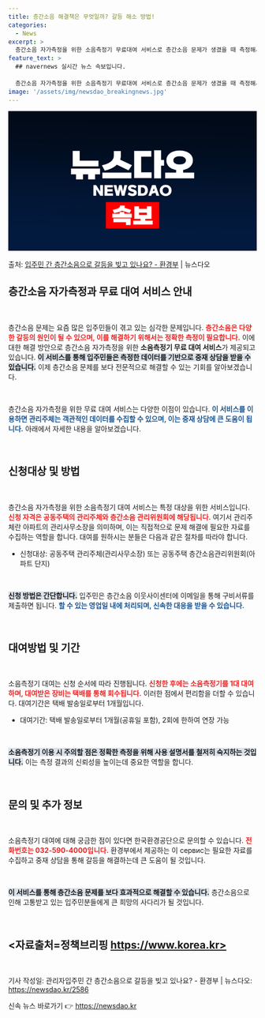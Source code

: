 ```yaml
---
title: 층간소음 해결책은 무엇일까? 갈등 해소 방법!
categories:
  - News
excerpt: >
  층간소음 자가측정을 위한 소음측정기 무료대여 서비스로 층간소음 문제가 생겼을 때 측정해서 중재상담의 자료로 …
feature_text: >
  ## navernews 실시간 뉴스 속보입니다.

  층간소음 자가측정을 위한 소음측정기 무료대여 서비스로 층간소음 문제가 생겼을 때 측정해서 중재상담의 자료로 …
image: '/assets/img/newsdao_breakingnews.jpg'
---
```


![뉴스다오 속보](/assets/img/newsdao_breakingnews.jpg)

<p>출처: <a href="https://newsdao.kr/2586" rel="dofollow">입주민 간 층간소음으로 갈등을 빚고 있나요? - 환경부</a> | 뉴스다오</p>

<h2 data-ke-size="size26">층간소음 자가측정과 무료 대여 서비스 안내</h2>

<p data-ke-size="size16">&nbsp;</p>

층간소음 문제는 요즘 많은 입주민들이 겪고 있는 심각한 문제입니다. <b><span style="color: #ee2323;">층간소음은 다양한 갈등의 원인이 될 수 있으며, 이를 해결하기 위해서는 정확한 측정이 필요합니다.</span></b> 이에 대한 해결 방안으로 층간소음 자가측정을 위한 <b>소음측정기 무료 대여 서비스</b>가 제공되고 있습니다. <b><span style="background-color: #21538527;">이 서비스를 통해 입주민들은 측정한 데이터를 기반으로 중재 상담을 받을 수 있습니다.</span></b> 이제 층간소음 문제를 보다 전문적으로 해결할 수 있는 기회를 알아보겠습니다.

<p data-ke-size="size16">&nbsp;</p>

층간소음 자가측정을 위한 무료 대여 서비스는 다양한 이점이 있습니다. <b><span style="color: #1a5490;">이 서비스를 이용하면 관리주체는 객관적인 데이터를 수집할 수 있으며, 이는 중재 상담에 큰 도움이 됩니다.</span></b> 아래에서 자세한 내용을 알아보겠습니다.

<p data-ke-size="size16">&nbsp;</p>

<h2 data-ke-size="size26">신청대상 및 방법</h2>

<p data-ke-size="size16">&nbsp;</p>

층간소음 자가측정을 위한 소음측정기 대여 서비스는 특정 대상을 위한 서비스입니다. <b><span style="color: #ee2323;">신청 자격은 공동주택의 관리주체와 층간소음 관리위원회에 해당됩니다.</span></b> 여기서 관리주체란 아파트의 관리사무소장을 의미하며, 이는 직접적으로 문제 해결에 필요한 자료를 수집하는 역할을 합니다. 대여를 원하시는 분들은 다음과 같은 절차를 따라야 합니다.

<ul>
  <li>신청대상: 공동주택 관리주체(관리사무소장) 또는 공동주택 층간소음관리위원회(아파트 단지)</li>
</ul>

<p data-ke-size="size16">&nbsp;</p>

<b><span style="background-color: #21538527;">신청 방법은 간단합니다.</span></b> 입주민은 층간소음 이웃사이센터에 이메일을 통해 구비서류를 제출하면 됩니다. <b><span style="color: #1a5490;">할 수 있는 영업일 내에 처리되며, 신속한 대응을 받을 수 있습니다.</span></b> 

<p data-ke-size="size16">&nbsp;</p>

<h2 data-ke-size="size26">대여방법 및 기간</h2>

<p data-ke-size="size16">&nbsp;</p>

소음측정기 대여는 신청 순서에 따라 진행됩니다. <b><span style="color: #ee2323;">신청한 후에는 소음측정기를 1대 대여하며, 대여받은 장비는 택배를 통해 회수됩니다.</span></b> 이러한 점에서 편리함을 더할 수 있습니다. 대여기간은 택배 발송일로부터 1개월입니다. 

<ul>
  <li>대여기간: 택배 발송일로부터 1개월(공휴일 포함), 2회에 한하여 연장 가능</li>
</ul>

<p data-ke-size="size16">&nbsp;</p>

<b><span style="background-color: #21538527;">소음측정기 이용 시 주의할 점은 정확한 측정을 위해 사용 설명서를 철저히 숙지하는 것입니다.</span></b> 이는 측정 결과의 신뢰성을 높이는데 중요한 역할을 합니다. 

<p data-ke-size="size16">&nbsp;</p>

<h2 data-ke-size="size26">문의 및 추가 정보</h2>

<p data-ke-size="size16">&nbsp;</p>

소음측정기 대여에 대해 궁금한 점이 있다면 한국환경공단으로 문의할 수 있습니다. <b><span style="color: #ee2323;">전화번호는 032-590-4000입니다.</span></b> 환경부에서 제공하는 이 сервис는 필요한 자료를 수집하고 중재 상담을 통해 갈등을 해결하는데 큰 도움이 될 것입니다. 

<p data-ke-size="size16">&nbsp;</p>

<b><span style="background-color: #21538527;">이 서비스를 통해 층간소음 문제를 보다 효과적으로 해결할 수 있습니다.</span></b> 층간소음으로 인해 고통받고 있는 입주민분들에게 큰 희망의 사다리가 될 것입니다. 

<p data-ke-size="size16">&nbsp;</p>

## <자료출처=정책브리핑 https://www.korea.kr>

<p data-ke-size="size16">&nbsp;</p>

기사 작성일: 관리자입주민 간 층간소음으로 갈등을 빚고 있나요? - 환경부 | 뉴스다오: https://newsdao.kr/2586 

신속 뉴스 바로가기 👉 <a href="https://newsdao.kr" rel="dofollow">https://newsdao.kr</a>


